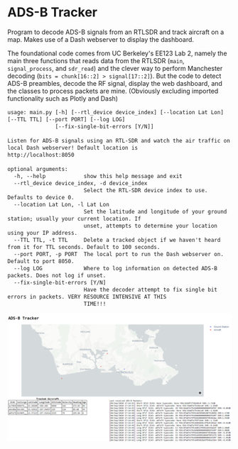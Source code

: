 # ADS-B Tracker
Program to decode ADS-B signals from an RTLSDR and track aircraft on a map. Makes use of a Dash webserver to display the dashboard.
 
The foundational code comes from UC Berkeley's EE123 Lab 2, namely the main three functions that reads data from the RTLSDR (`main`, `signal_process`, and `sdr_read`) and the clever way to perform Manchester decoding (` bits = chunk[16::2] > signal[17::2] `). But the code to detect ADS-B preambles, decode the RF signal, display the web dashboard, and the classes to process packets are mine. (Obviously excluding imported functionality such as Plotly and Dash)

```text
usage: main.py [-h] [--rtl_device device_index] [--location Lat Lon] [--TTL TTL] [--port PORT] [--log LOG]
               [--fix-single-bit-errors [Y/N]]

Listen for ADS-B signals using an RTL-SDR and watch the air traffic on local Dash webserver! Default location is
http://localhost:8050

optional arguments:
  -h, --help            show this help message and exit
  --rtl_device device_index, -d device_index
                        Select the RTL-SDR device index to use. Defaults to device 0.
  --location Lat Lon, -l Lat Lon
                        Set the latitude and longitude of your ground station; usually your current location. If
                        unset, attempts to determine your location using your IP address.
  --TTL TTL, -t TTL     Delete a tracked object if we haven't heard from it for TTL seconds. Default to 100 seconds.
  --port PORT, -p PORT  The local port to run the Dash webserver on. Default to port 8050.
  --log LOG             Where to log information on detected ADS-B packets. Does not log if unset.
  --fix-single-bit-errors [Y/N]
                        Have the decoder attempt to fix single bit errors in packets. VERY RESOURCE INTENSIVE AT THIS
                        TIME!!!
```

![Screenshot of the ADS-B Tracker Dashboard](app_screenshot.png "ADS-B Tracker Dashboard")
